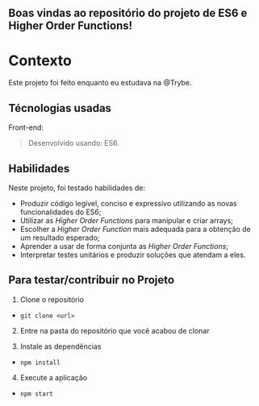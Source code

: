 ## Boas vindas ao repositório do projeto de ES6 e Higher Order Functions!

# Contexto
Este projeto foi feito enquanto eu estudava na @Trybe.

## Técnologias usadas

Front-end:
> Desenvolvido usando: ES6.

## Habilidades

Neste projeto, foi testado habilidades de:

- Produzir código legível, conciso e expressivo utilizando as novas funcionalidades do ES6;
- Utilizar as _Higher Order Functions_ para manipular e criar arrays;
- Escolher a _Higher Order Function_ mais adequada para a obtenção de um resultado esperado;
- Aprender a usar de forma conjunta as _Higher Order Functions_;
- Interpretar testes unitários e produzir soluções que atendam a eles.

## Para testar/contribuir no Projeto

1. Clone o repositório
  * `git clone <url>`

2. Entre na pasta do repositório que você acabou de clonar

3. Instale as dependências
  * `npm install`

4. Execute a aplicação
  * `npm start`
